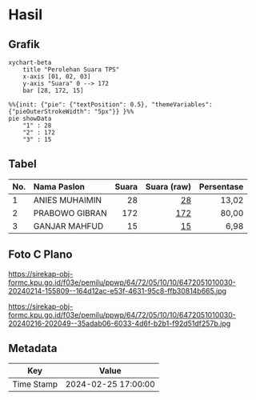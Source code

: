 # Hasil

## Grafik

```mermaid
xychart-beta
    title "Perolehan Suara TPS"
    x-axis [01, 02, 03]
    y-axis "Suara" 0 --> 172
    bar [28, 172, 15]
```

```mermaid
%%{init: {"pie": {"textPosition": 0.5}, "themeVariables": {"pieOuterStrokeWidth": "5px"}} }%%
pie showData
    "1" : 28
    "2" : 172
    "3" : 15
```

## Tabel

| No. | Nama Paslon    | Suara | Suara (raw) | Persentase |
|:--- |:-------------- | -----:| -----------:| ----------:|
| 1   | ANIES MUHAIMIN | 28    | [28][p-1]   | 13,02      |
| 2   | PRABOWO GIBRAN | 172   | [172][p-2]  | 80,00      |
| 3   | GANJAR MAHFUD  | 15    | [15][p-3]   | 6,98       |


[p-1]: https://github.com/gigit-pemilu/pemilu-2024-64-kalimantan-timur/blob/main/pilpres/hitung-suara/sub/64-kalimantan-timur/sub/72-kota-samarinda/sub/05-samarinda-utara/sub/1010-sempaja-utara/sub/030-tps/sub/paslon-1.txt
[p-2]: https://github.com/gigit-pemilu/pemilu-2024-64-kalimantan-timur/blob/main/pilpres/hitung-suara/sub/64-kalimantan-timur/sub/72-kota-samarinda/sub/05-samarinda-utara/sub/1010-sempaja-utara/sub/030-tps/sub/paslon-2.txt
[p-3]: https://github.com/gigit-pemilu/pemilu-2024-64-kalimantan-timur/blob/main/pilpres/hitung-suara/sub/64-kalimantan-timur/sub/72-kota-samarinda/sub/05-samarinda-utara/sub/1010-sempaja-utara/sub/030-tps/sub/paslon-3.txt

## Foto C Plano

https://sirekap-obj-formc.kpu.go.id/f03e/pemilu/ppwp/64/72/05/10/10/6472051010030-20240214-155809--164d12ac-e53f-4631-95c8-ffb30814b665.jpg

https://sirekap-obj-formc.kpu.go.id/f03e/pemilu/ppwp/64/72/05/10/10/6472051010030-20240216-202049--35adab06-6033-4d6f-b2b1-f92d51df257b.jpg


## Metadata

| Key        | Value               |
| ---------- | ------------------- |
| Time Stamp | 2024-02-25 17:00:00 |




